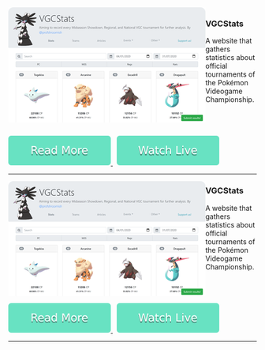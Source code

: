 <img src="../img/vgcstats.png" align="left">

### VGCStats

A website that gathers statistics about official tournaments of the Pokémon Videogame Championship.
<br>
<br>
<br>
<br>

<a href="https://github.com/bul-ikana/vgcstats">
	<img src="../img/readmore.svg">
</a> 
&nbsp;
<a href="https://bul-ikana.github.io/vgcstats/#/">
	<img src="../img/watchlive.svg">
</a>

---

<img src="../img/vgcstats.png" align="left">

### VGCStats

A website that gathers statistics about official tournaments of the Pokémon Videogame Championship.
<br>
<br>
<br>
<br>

<a href="https://github.com/bul-ikana/vgcstats">
	<img src="../img/readmore.svg">
</a> 
&nbsp;
<a href="https://bul-ikana.github.io/vgcstats/#/">
	<img src="../img/watchlive.svg">
</a>

---